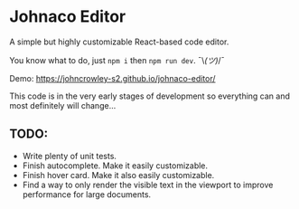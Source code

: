 # Johnaco Editor

A simple but highly customizable React-based code editor.

You know what to do, just `npm i` then `npm run dev`. ¯\\_(ツ)_/¯

Demo: https://johncrowley-s2.github.io/johnaco-editor/

This code is in the very early stages of development so everything can and most definitely will change...


## TODO:
- Write plenty of unit tests.
- Finish autocomplete. Make it easily customizable.
- Finish hover card. Make it also easily customizable.
- Find a way to only render the visible text in the viewport to improve performance for large documents.